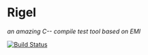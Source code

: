 # Rigel 
*an amazing C-- compile test tool based on EMI*

[![Build Status](https://travis-ci.org/lxiange/Rigel.svg?branch=master)](https://travis-ci.org/lxiange/Rigel)